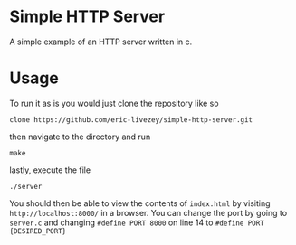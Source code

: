 # Simple HTTP Server
A simple example of an HTTP server written in c.
# Usage
To run it as is you would just clone the repository like so
```
clone https://github.com/eric-livezey/simple-http-server.git
```
then navigate to the directory and run
```
make
```
lastly, execute the file
```
./server
```
You should then be able to view the contents of `index.html` by visiting `http://localhost:8000/` in a browser.
You can change the port by going to `server.c` and changing `#define PORT 8000` on line 14 to `#define PORT {DESIRED_PORT}`
